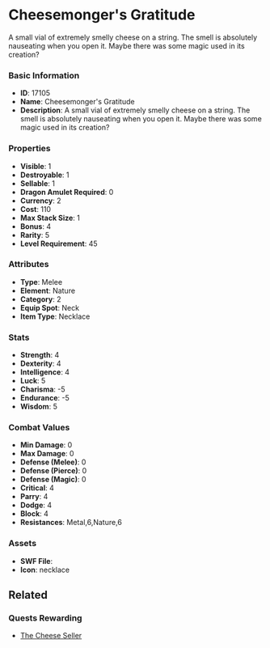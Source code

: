 # Cheesemonger's Gratitude

A small vial of extremely smelly cheese on a string. The smell is absolutely nauseating when you open it. Maybe there was some magic used in its creation?

### Basic Information

- **ID**: 17105
- **Name**: Cheesemonger&#039;s Gratitude
- **Description**: A small vial of extremely smelly cheese on a string. The smell is absolutely nauseating when you open it. Maybe there was some magic used in its creation?

### Properties

- **Visible**: 1
- **Destroyable**: 1
- **Sellable**: 1
- **Dragon Amulet Required**: 0
- **Currency**: 2
- **Cost**: 110
- **Max Stack Size**: 1
- **Bonus**: 4
- **Rarity**: 5
- **Level Requirement**: 45

### Attributes

- **Type**: Melee
- **Element**: Nature
- **Category**: 2
- **Equip Spot**: Neck
- **Item Type**: Necklace

### Stats

- **Strength**: 4
- **Dexterity**: 4
- **Intelligence**: 4
- **Luck**: 5
- **Charisma**: -5
- **Endurance**: -5
- **Wisdom**: 5

### Combat Values

- **Min Damage**: 0
- **Max Damage**: 0
- **Defense (Melee)**: 0
- **Defense (Pierce)**: 0
- **Defense (Magic)**: 0
- **Critical**: 4
- **Parry**: 4
- **Dodge**: 4
- **Block**: 4
- **Resistances**: Metal,6,Nature,6

### Assets

- **SWF File**: 
- **Icon**: necklace

## Related

### Quests Rewarding

- [The Cheese Seller](../quests/1418-the-cheese-seller.md)


